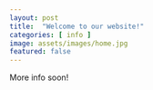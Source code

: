```yaml
---
layout: post
title:  "Welcome to our website!"
categories: [ info ]
image: assets/images/home.jpg
featured: false
---
```

More info soon!
